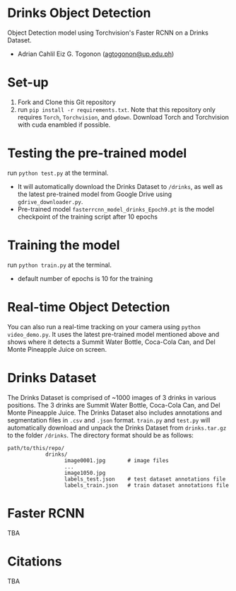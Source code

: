 # Drinks Object Detection
Object Detection model using Torchvision's Faster RCNN on a Drinks Dataset.
- Adrian Cahlil Eiz G. Togonon (agtogonon@up.edu.ph)

# Set-up
1) Fork and Clone this Git repository
2) run `pip install -r requirements.txt`. Note that this repository only requires `Torch`, `Torchvision`, and `gdown`. Download Torch and Torchvision with cuda enambled if possible.

# Testing the pre-trained model
run `python test.py` at the terminal.
- It will automatically download the Drinks Dataset to `/drinks`, as well as the latest pre-trained model from Google Drive using `gdrive_downloader.py`.
- Pre-trained model `fasterrcnn_model_drinks_Epoch9.pt` is the model checkpoint of the training script after 10 epochs

# Training the model
run `python train.py` at the terminal.
- default number of epochs is 10 for the training

# Real-time Object Detection
You can also run a real-time tracking on your camera using `python video_demo.py`. It uses the latest pre-trained model mentioned above and shows where it detects a Summit Water Bottle, Coca-Cola Can, and Del Monte Pineapple Juice on screen.

# Drinks Dataset
The Drinks Dataset is comprised of ~1000 images of 3 drinks in various positions. The 3 drinks are Summit Water Bottle, Coca-Cola Can, and Del Monte Pineapple Juice.
The Drinks Dataset also includes annotations and segmentation files in `.csv` and `.json` format.
`train.py` and `test.py` will automatically download and unpack the Drinks Dataset from `drinks.tar.gz` to the folder `/drinks`.
The directory format should be as follows:
```
path/to/this/repo/
            drinks/
                  image0001.jpg       # image files
                  ...
                  image1050.jpg
                  labels_test.json    # test dataset annotations file
                  labels_train.json   # train dataset annotations file
```

# Faster RCNN
TBA

# Citations
TBA
